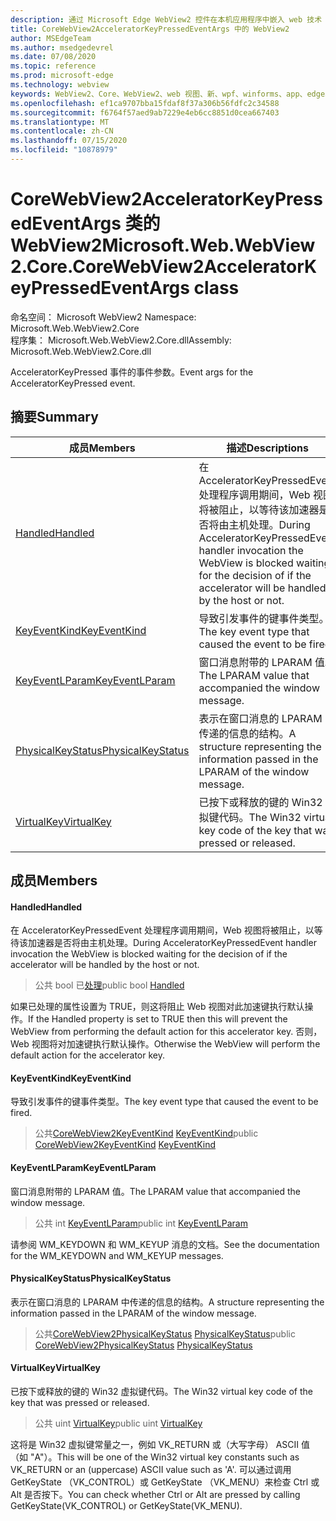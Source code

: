 ```yaml
---
description: 通过 Microsoft Edge WebView2 控件在本机应用程序中嵌入 web 技术（HTML、CSS 和 JavaScript）
title: CoreWebView2AcceleratorKeyPressedEventArgs 中的 WebView2
author: MSEdgeTeam
ms.author: msedgedevrel
ms.date: 07/08/2020
ms.topic: reference
ms.prod: microsoft-edge
ms.technology: webview
keywords: WebView2、Core、WebView2、web 视图、新、wpf、winforms、app、edge、CoreWebView2、CoreWebView2Controller、浏览器控件、边缘 html、、浏览器控件、边缘 html、WebView2
ms.openlocfilehash: ef1ca9707bba15fdaf8f37a306b56fdfc2c34588
ms.sourcegitcommit: f6764f57aed9ab7229e4eb6cc8851d0cea667403
ms.translationtype: MT
ms.contentlocale: zh-CN
ms.lasthandoff: 07/15/2020
ms.locfileid: "10878979"
---
```

# <span data-ttu-id="911bb-104">CoreWebView2AcceleratorKeyPressedEventArgs 类的 WebView2</span><span class="sxs-lookup"><span data-stu-id="911bb-104">Microsoft.Web.WebView2.Core.CoreWebView2AcceleratorKeyPressedEventArgs class</span></span> 

<span data-ttu-id="911bb-105">命名空间： Microsoft WebView2 </span><span class="sxs-lookup"><span data-stu-id="911bb-105">Namespace: Microsoft.Web.WebView2.Core</span></span>\
<span data-ttu-id="911bb-106">程序集： Microsoft.Web.WebView2.Core.dll</span><span class="sxs-lookup"><span data-stu-id="911bb-106">Assembly: Microsoft.Web.WebView2.Core.dll</span></span>

<span data-ttu-id="911bb-107">AcceleratorKeyPressed 事件的事件参数。</span><span class="sxs-lookup"><span data-stu-id="911bb-107">Event args for the AcceleratorKeyPressed event.</span></span>

## <span data-ttu-id="911bb-108">摘要</span><span class="sxs-lookup"><span data-stu-id="911bb-108">Summary</span></span>

 <span data-ttu-id="911bb-109">成员</span><span class="sxs-lookup"><span data-stu-id="911bb-109">Members</span></span>                        | <span data-ttu-id="911bb-110">描述</span><span class="sxs-lookup"><span data-stu-id="911bb-110">Descriptions</span></span>
--------------------------------|---------------------------------------------
[<span data-ttu-id="911bb-111">Handled</span><span class="sxs-lookup"><span data-stu-id="911bb-111">Handled</span></span>](#handled) | <span data-ttu-id="911bb-112">在 AcceleratorKeyPressedEvent 处理程序调用期间，Web 视图将被阻止，以等待该加速器是否将由主机处理。</span><span class="sxs-lookup"><span data-stu-id="911bb-112">During AcceleratorKeyPressedEvent handler invocation the WebView is blocked waiting for the decision of if the accelerator will be handled by the host or not.</span></span>
[<span data-ttu-id="911bb-113">KeyEventKind</span><span class="sxs-lookup"><span data-stu-id="911bb-113">KeyEventKind</span></span>](#keyeventkind) | <span data-ttu-id="911bb-114">导致引发事件的键事件类型。</span><span class="sxs-lookup"><span data-stu-id="911bb-114">The key event type that caused the event to be fired.</span></span>
[<span data-ttu-id="911bb-115">KeyEventLParam</span><span class="sxs-lookup"><span data-stu-id="911bb-115">KeyEventLParam</span></span>](#keyeventlparam) | <span data-ttu-id="911bb-116">窗口消息附带的 LPARAM 值。</span><span class="sxs-lookup"><span data-stu-id="911bb-116">The LPARAM value that accompanied the window message.</span></span>
[<span data-ttu-id="911bb-117">PhysicalKeyStatus</span><span class="sxs-lookup"><span data-stu-id="911bb-117">PhysicalKeyStatus</span></span>](#physicalkeystatus) | <span data-ttu-id="911bb-118">表示在窗口消息的 LPARAM 中传递的信息的结构。</span><span class="sxs-lookup"><span data-stu-id="911bb-118">A structure representing the information passed in the LPARAM of the window message.</span></span>
[<span data-ttu-id="911bb-119">VirtualKey</span><span class="sxs-lookup"><span data-stu-id="911bb-119">VirtualKey</span></span>](#virtualkey) | <span data-ttu-id="911bb-120">已按下或释放的键的 Win32 虚拟键代码。</span><span class="sxs-lookup"><span data-stu-id="911bb-120">The Win32 virtual key code of the key that was pressed or released.</span></span>

## <span data-ttu-id="911bb-121">成员</span><span class="sxs-lookup"><span data-stu-id="911bb-121">Members</span></span>

#### <span data-ttu-id="911bb-122">Handled</span><span class="sxs-lookup"><span data-stu-id="911bb-122">Handled</span></span> 

<span data-ttu-id="911bb-123">在 AcceleratorKeyPressedEvent 处理程序调用期间，Web 视图将被阻止，以等待该加速器是否将由主机处理。</span><span class="sxs-lookup"><span data-stu-id="911bb-123">During AcceleratorKeyPressedEvent handler invocation the WebView is blocked waiting for the decision of if the accelerator will be handled by the host or not.</span></span>

> <span data-ttu-id="911bb-124">公共 bool 已[处理](#handled)</span><span class="sxs-lookup"><span data-stu-id="911bb-124">public bool [Handled](#handled)</span></span>

<span data-ttu-id="911bb-125">如果已处理的属性设置为 TRUE，则这将阻止 Web 视图对此加速键执行默认操作。</span><span class="sxs-lookup"><span data-stu-id="911bb-125">If the Handled property is set to TRUE then this will prevent the WebView from performing the default action for this accelerator key.</span></span> <span data-ttu-id="911bb-126">否则，Web 视图将对加速键执行默认操作。</span><span class="sxs-lookup"><span data-stu-id="911bb-126">Otherwise the WebView will perform the default action for the accelerator key.</span></span>

#### <span data-ttu-id="911bb-127">KeyEventKind</span><span class="sxs-lookup"><span data-stu-id="911bb-127">KeyEventKind</span></span> 

<span data-ttu-id="911bb-128">导致引发事件的键事件类型。</span><span class="sxs-lookup"><span data-stu-id="911bb-128">The key event type that caused the event to be fired.</span></span>

> <span data-ttu-id="911bb-129">公共[CoreWebView2KeyEventKind](./namespace-microsoft-web-webview2-core.md) [KeyEventKind](#keyeventkind)</span><span class="sxs-lookup"><span data-stu-id="911bb-129">public [CoreWebView2KeyEventKind](./namespace-microsoft-web-webview2-core.md) [KeyEventKind](#keyeventkind)</span></span>

#### <span data-ttu-id="911bb-130">KeyEventLParam</span><span class="sxs-lookup"><span data-stu-id="911bb-130">KeyEventLParam</span></span> 

<span data-ttu-id="911bb-131">窗口消息附带的 LPARAM 值。</span><span class="sxs-lookup"><span data-stu-id="911bb-131">The LPARAM value that accompanied the window message.</span></span>

> <span data-ttu-id="911bb-132">公共 int [KeyEventLParam](#keyeventlparam)</span><span class="sxs-lookup"><span data-stu-id="911bb-132">public int [KeyEventLParam](#keyeventlparam)</span></span>

<span data-ttu-id="911bb-133">请参阅 WM_KEYDOWN 和 WM_KEYUP 消息的文档。</span><span class="sxs-lookup"><span data-stu-id="911bb-133">See the documentation for the WM_KEYDOWN and WM_KEYUP messages.</span></span>

#### <span data-ttu-id="911bb-134">PhysicalKeyStatus</span><span class="sxs-lookup"><span data-stu-id="911bb-134">PhysicalKeyStatus</span></span> 

<span data-ttu-id="911bb-135">表示在窗口消息的 LPARAM 中传递的信息的结构。</span><span class="sxs-lookup"><span data-stu-id="911bb-135">A structure representing the information passed in the LPARAM of the window message.</span></span>

> <span data-ttu-id="911bb-136">公共[CoreWebView2PhysicalKeyStatus](microsoft-web-webview2-core-corewebview2physicalkeystatus.md) [PhysicalKeyStatus](#physicalkeystatus)</span><span class="sxs-lookup"><span data-stu-id="911bb-136">public [CoreWebView2PhysicalKeyStatus](microsoft-web-webview2-core-corewebview2physicalkeystatus.md) [PhysicalKeyStatus](#physicalkeystatus)</span></span>

#### <span data-ttu-id="911bb-137">VirtualKey</span><span class="sxs-lookup"><span data-stu-id="911bb-137">VirtualKey</span></span> 

<span data-ttu-id="911bb-138">已按下或释放的键的 Win32 虚拟键代码。</span><span class="sxs-lookup"><span data-stu-id="911bb-138">The Win32 virtual key code of the key that was pressed or released.</span></span>

> <span data-ttu-id="911bb-139">公共 uint [VirtualKey](#virtualkey)</span><span class="sxs-lookup"><span data-stu-id="911bb-139">public uint [VirtualKey](#virtualkey)</span></span>

<span data-ttu-id="911bb-140">这将是 Win32 虚拟键常量之一，例如 VK_RETURN 或（大写字母） ASCII 值（如 "A"）。</span><span class="sxs-lookup"><span data-stu-id="911bb-140">This will be one of the Win32 virtual key constants such as VK_RETURN or an (uppercase) ASCII value such as 'A'.</span></span> <span data-ttu-id="911bb-141">可以通过调用 GetKeyState （VK_CONTROL）或 GetKeyState （VK_MENU）来检查 Ctrl 或 Alt 是否按下。</span><span class="sxs-lookup"><span data-stu-id="911bb-141">You can check whether Ctrl or Alt are pressed by calling GetKeyState(VK_CONTROL) or GetKeyState(VK_MENU).</span></span>

